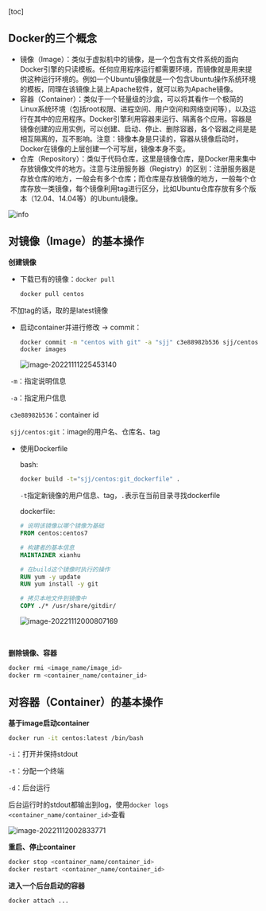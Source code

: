 [toc]

## Docker的三个概念

* 镜像（Image）：类似于虚拟机中的镜像，是一个包含有文件系统的面向Docker引擎的只读模板。任何应用程序运行都需要环境，而镜像就是用来提供这种运行环境的。例如一个Ubuntu镜像就是一个包含Ubuntu操作系统环境的模板，同理在该镜像上装上Apache软件，就可以称为Apache镜像。
* 容器（Container）：类似于一个轻量级的沙盒，可以将其看作一个极简的Linux系统环境（包括root权限、进程空间、用户空间和网络空间等），以及运行在其中的应用程序。Docker引擎利用容器来运行、隔离各个应用。容器是镜像创建的应用实例，可以创建、启动、停止、删除容器，各个容器之间是是相互隔离的，互不影响。注意：镜像本身是只读的，容器从镜像启动时，Docker在镜像的上层创建一个可写层，镜像本身不变。
* 仓库（Repository）：类似于代码仓库，这里是镜像仓库，是Docker用来集中存放镜像文件的地方。注意与注册服务器（Registry）的区别：注册服务器是存放仓库的地方，一般会有多个仓库；而仓库是存放镜像的地方，一般每个仓库存放一类镜像，每个镜像利用tag进行区分，比如Ubuntu仓库存放有多个版本（12.04、14.04等）的Ubuntu镜像。

![info](C:\Users\Lavoie\Desktop\note\CS-Note\docker\assets\info.png)



## 对镜像（Image）的基本操作

**创建镜像**

* 下载已有的镜像：`docker pull`

  ```bash
  docker pull centos
  ```

​	不加tag的话，取的是latest镜像



* 启动container并进行修改 -> commit：

  ```bash
  docker commit -m "centos with git" -a "sjj" c3e88982b536 sjj/centos:git
  docker images
  ```

  ![image-20221111225453140](C:\Users\Lavoie\Desktop\note\CS-Note\docker\assets\image-20221111225453140.png)

​		`-m`：指定说明信息

​		`-a`：指定用户信息

​		`c3e88982b536`：container id

​		`sjj/centos:git`：image的用户名、仓库名、tag



* 使用Dockerfile

  bash:

  ```bash
  docker build -t="sjj/centos:git_dockerfile" .
  ```

  `-t`指定新镜像的用户信息、tag，`.`表示在当前目录寻找dockerfile

  dockerfile:

  ```dockerfile
  # 说明该镜像以哪个镜像为基础
  FROM centos:centos7
  
  # 构建者的基本信息
  MAINTAINER xianhu
  
  # 在build这个镜像时执行的操作
  RUN yum -y update
  RUN yum install -y git
  
  # 拷贝本地文件到镜像中
  COPY ./* /usr/share/gitdir/
  ```

  ![image-20221112000807169](C:\Users\Lavoie\Desktop\note\CS-Note\docker\assets\image-20221112000807169.png)

​	

**删除镜像、容器**

```bash
docker rmi <image_name/image_id>
docker rm <container_name/container_id>
```



## 对容器（Container）的基本操作

**基于image启动container**

```bash
docker run -it centos:latest /bin/bash
```

`-i`：打开并保持stdout

`-t`：分配一个终端

`-d`：后台运行

后台运行时的stdout都输出到log，使用`docker logs <container_name/container_id>`查看

![image-20221112002833771](C:\Users\Lavoie\Desktop\note\CS-Note\docker\assets\image-20221112002833771.png)



**重启、停止container**

```bash
docker stop <container_name/container_id>
docker restart <container_name/container_id>
```



**进入一个后台启动的容器**

```bash
docker attach ...
```

